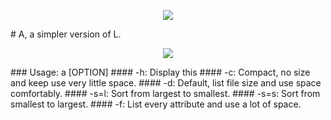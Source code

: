 <p align="center">
<img src="http://i.pi.gy/Og4G.png">
</p>
# A, a simpler version of L.
<p align="center">
<img src="http://i.pi.gy/OgZG.png">
</p>
### Usage: a [OPTION]
####           -h: Display this
####           -c: Compact, no size and keep use very little space.
####           -d: Default, list file size and use space comfortably.
####           -s=l: Sort from largest to smallest.
####           -s=s: Sort from smallest to largest.
####           -f: List every attribute and use a lot of space.
